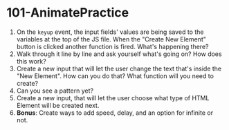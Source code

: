 # 101-AnimatePractice

<!-- 1. In the `index.html` file you'll find a form with a couple inputs: color and animation name. Go ahead and live serve this page and type in something then click "Create New Element". Try "bounce" and "red". -->
<!-- 1. What's happening? -->
<!-- 1. Look at the HTML file and then look at the `main.js` file to see how the values are being changed? -->
<!-- 1. Figure it out yet? -->
1. On the `keyup` event, the input fields' values are being saved to the variables at the top of the JS file. When the "Create New Element" button is clicked another function is fired. What's happening there?
1. Walk through it line by line and ask yourself what's going on? How does this work?
1. Create a new input that will let the user change the text that's inside the "New Element". How can you do that? What function will you need to create?
1. Can you see a pattern yet?
1. Create a new input, that will let the user choose what type of HTML Element will be created next.
1. **Bonus**: Create ways to add speed, delay, and an option for infinite or not.
